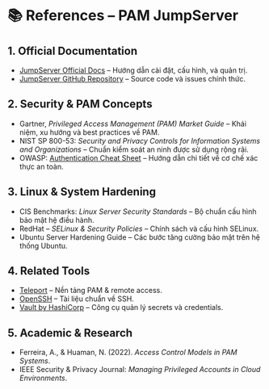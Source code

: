 # 📚 References – PAM JumpServer

## 1. Official Documentation
- [JumpServer Official Docs](https://jumpserver.org/docs/) – Hướng dẫn cài đặt, cấu hình, và quản trị.
- [JumpServer GitHub Repository](https://github.com/jumpserver/jumpserver) – Source code và issues chính thức.

## 2. Security & PAM Concepts
- Gartner, *Privileged Access Management (PAM) Market Guide* – Khái niệm, xu hướng và best practices về PAM.  
- NIST SP 800-53: *Security and Privacy Controls for Information Systems and Organizations* – Chuẩn kiểm soát an ninh được sử dụng rộng rãi.  
- OWASP: [Authentication Cheat Sheet](https://cheatsheetseries.owasp.org/cheatsheets/Authentication_Cheat_Sheet.html) – Hướng dẫn chi tiết về cơ chế xác thực an toàn.  

## 3. Linux & System Hardening
- CIS Benchmarks: *Linux Server Security Standards* – Bộ chuẩn cấu hình bảo mật hệ điều hành.  
- RedHat – *SELinux & Security Policies* – Chính sách và cấu hình SELinux.  
- Ubuntu Server Hardening Guide – Các bước tăng cường bảo mật trên hệ thống Ubuntu.  

## 4. Related Tools
- [Teleport](https://goteleport.com/) – Nền tảng PAM & remote access.  
- [OpenSSH](https://www.openssh.com/manual.html) – Tài liệu chuẩn về SSH.  
- [Vault by HashiCorp](https://www.vaultproject.io/docs) – Công cụ quản lý secrets và credentials.  

## 5. Academic & Research
- Ferreira, A., & Huaman, N. (2022). *Access Control Models in PAM Systems*.  
- IEEE Security & Privacy Journal: *Managing Privileged Accounts in Cloud Environments*.  

